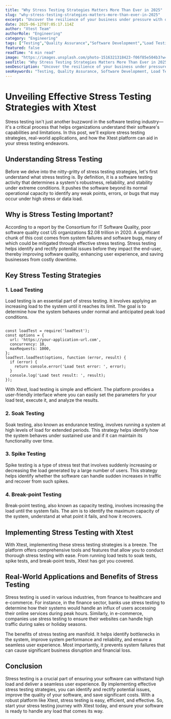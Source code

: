 ```yaml
---
title: "Why Stress Testing Strategies Matters More Than Ever in 2025"
slug: "why-stress-testing-strategies-matters-more-than-ever-in-2025"
excerpt: "Uncover the resilience of your business under pressure with our top-tier Stress Testing Strategies. Learn how to measure your organizations ability to withstand extreme scenarios and prepare for potential shocks. Dive deep into our comprehensive guide and ensure your businesss ultimate financial stability and growth."
date: 2025-06-12T07:05:17.114Z
author: "Xtest Team"
authorRole: "Engineering"
category: "Engineering"
tags: ["Testing","Quality Assurance","Software Development","Load Testing","Performance"]
featured: false
readTime: "4 min read"
image: "https://images.unsplash.com/photo-1516321318423-f06f85e504b3?w=1200&h=600&fit=crop"
seoTitle: "Why Stress Testing Strategies Matters More Than Ever in 2025"
seoDescription: "Uncover the resilience of your business under pressure with our top-tier Stress Testing Strategies. Learn how to measure your organizations ability to withstand extreme scenarios and prepare for potential shocks. Dive deep into our comprehensive guide and ensure your businesss ultimate financial stability and growth."
seoKeywords: "Testing, Quality Assurance, Software Development, Load Testing, Performance"
---
```


# Unveiling Effective Stress Testing Strategies with Xtest

Stress testing isn't just another buzzword in the software testing industry—it's a critical process that helps organizations understand their software's capabilities and limitations. In this post, we'll explore stress testing strategies, real-world applications, and how the Xtest platform can aid in your stress testing endeavors.

## Understanding Stress Testing

Before we delve into the nitty-gritty of stress testing strategies, let's first understand what stress testing is. By definition, it is a software testing activity that determines a system's robustness, reliability, and stability under extreme conditions. It pushes the software beyond its normal operational capacity to identify any weak points, errors, or bugs that may occur under high stress or data load.

## Why is Stress Testing Important?

According to a report by the Consortium for IT Software Quality, poor software quality cost US organizations $2.08 trillion in 2020. A significant chunk of this cost comes from system failures and software bugs, many of which could be mitigated through effective stress testing. Stress testing helps identify and rectify potential issues before they impact the end-user, thereby improving software quality, enhancing user experience, and saving businesses from costly downtime.

## Key Stress Testing Strategies

### 1\. Load Testing

Load testing is an essential part of stress testing. It involves applying an increasing load to the system until it reaches its limit. The goal is to determine how the system behaves under normal and anticipated peak load conditions.

```

const loadTest = require('loadtest');
const options = {
  url: 'https://your-application-url.com',
  concurrency: 10,
  maxRequests: 1000,
};
loadTest.loadTest(options, function (error, result) {
  if (error) {
    return console.error('Load test error: ', error);
  }
  console.log('Load test result: ', result);
});
```

With Xtest, load testing is simple and efficient. The platform provides a user-friendly interface where you can easily set the parameters for your load test, execute it, and analyze the results.

### 2\. Soak Testing

Soak testing, also known as endurance testing, involves running a system at high levels of load for extended periods. This strategy helps identify how the system behaves under sustained use and if it can maintain its functionality over time.

### 3\. Spike Testing

Spike testing is a type of stress test that involves suddenly increasing or decreasing the load generated by a large number of users. This strategy helps identify whether the software can handle sudden increases in traffic and recover from such spikes.

### 4\. Break-point Testing

Break-point testing, also known as capacity testing, involves increasing the load until the system fails. The aim is to identify the maximum capacity of the system, understand at what point it fails, and how it recovers.

## Implementing Stress Testing with Xtest

With Xtest, implementing these stress testing strategies is a breeze. The platform offers comprehensive tools and features that allow you to conduct thorough stress testing with ease. From running load tests to soak tests, spike tests, and break-point tests, Xtest has got you covered.

## Real-World Applications and Benefits of Stress Testing

Stress testing is used in various industries, from finance to healthcare and e-commerce. For instance, in the finance sector, banks use stress testing to determine how their systems would handle an influx of users accessing their online services during peak hours. Similarly, in e-commerce, companies use stress testing to ensure their websites can handle high traffic during sales or holiday seasons.

The benefits of stress testing are manifold. It helps identify bottlenecks in the system, improve system performance and reliability, and ensure a seamless user experience. Most importantly, it prevents system failures that can cause significant business disruption and financial loss.

## Conclusion

Stress testing is a crucial part of ensuring your software can withstand high load and deliver a seamless user experience. By implementing effective stress testing strategies, you can identify and rectify potential issues, improve the quality of your software, and save significant costs. With a robust platform like Xtest, stress testing is easy, efficient, and effective. So, start your stress testing journey with Xtest today, and ensure your software is ready to handle any load that comes its way.